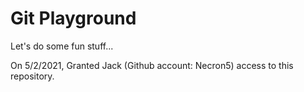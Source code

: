 # Git Playground
Let's do some fun stuff...

On 5/2/2021, Granted Jack (Github account: Necron5) access to this repository.
